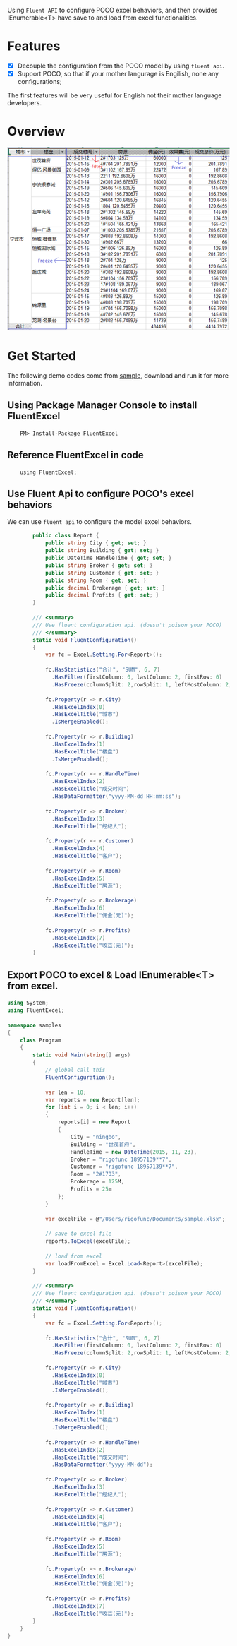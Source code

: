 Using `Fluent API` to configure POCO excel behaviors, and then provides IEnumerable&lt;T&gt; have save to and load from excel functionalities.

# Features
- [x] Decouple the configuration from the POCO model by using `fluent api`.
- [x] Support POCO, so that if your mother langurage is Engilish, none any configurations;

The first features will be very useful for English not their mother language developers.

# Overview

![FluentExcel demo](images/demo.PNG)

# Get Started

The following demo codes come from [sample](samples), download and run it for more information.

## Using Package Manager Console to install FluentExcel

        PM> Install-Package FluentExcel
    
## Reference FluentExcel in code

        using FluentExcel;
    
## Use Fluent Api to configure POCO's excel behaviors

We can use `fluent api` to configure the model excel behaviors.

```csharp
        public class Report {
            public string City { get; set; }
            public string Building { get; set; }
            public DateTime HandleTime { get; set; }
            public string Broker { get; set; }
            public string Customer { get; set; }
            public string Room { get; set; }
            public decimal Brokerage { get; set; }
            public decimal Profits { get; set; }
        }

        /// <summary>
        /// Use fluent configuration api. (doesn't poison your POCO)
        /// </summary>
        static void FluentConfiguration() 
        {
            var fc = Excel.Setting.For<Report>();

            fc.HasStatistics("合计", "SUM", 6, 7)
              .HasFilter(firstColumn: 0, lastColumn: 2, firstRow: 0)
              .HasFreeze(columnSplit: 2,rowSplit: 1, leftMostColumn: 2, topMostRow: 1);

            fc.Property(r => r.City)
              .HasExcelIndex(0)
              .HasExcelTitle("城市")
              .IsMergeEnabled();

            fc.Property(r => r.Building)
              .HasExcelIndex(1)
              .HasExcelTitle("楼盘")
              .IsMergeEnabled();

            fc.Property(r => r.HandleTime)
              .HasExcelIndex(2)
              .HasExcelTitle("成交时间")
              .HasDataFormatter("yyyy-MM-dd HH:mm:ss");
            
            fc.Property(r => r.Broker)
              .HasExcelIndex(3)
              .HasExcelTitle("经纪人");
            
            fc.Property(r => r.Customer)
              .HasExcelIndex(4)
              .HasExcelTitle("客户");

            fc.Property(r => r.Room)
              .HasExcelIndex(5)
              .HasExcelTitle("房源");

            fc.Property(r => r.Brokerage)
              .HasExcelIndex(6)
              .HasExcelTitle("佣金(元)");

            fc.Property(r => r.Profits)
              .HasExcelIndex(7)
              .HasExcelTitle("收益(元)");
        }
```

## Export POCO to excel & Load IEnumerable&lt;T&gt; from excel.

```csharp
using System;
using FluentExcel;

namespace samples
{
    class Program
    {
        static void Main(string[] args)
        {
            // global call this
            FluentConfiguration();

            var len = 10;
            var reports = new Report[len];
            for (int i = 0; i < len; i++)
            {
                reports[i] = new Report
                {
                    City = "ningbo",
                    Building = "世茂首府",
                    HandleTime = new DateTime(2015, 11, 23),
                    Broker = "rigofunc 18957139**7",
                    Customer = "rigofunc 18957139**7",
                    Room = "2#1703",
                    Brokerage = 125M,
                    Profits = 25m
                };
            }

            var excelFile = @"/Users/rigofunc/Documents/sample.xlsx";

            // save to excel file
            reports.ToExcel(excelFile);

            // load from excel
            var loadFromExcel = Excel.Load<Report>(excelFile);
        }

        /// <summary>
        /// Use fluent configuration api. (doesn't poison your POCO)
        /// </summary>
        static void FluentConfiguration() 
        {
            var fc = Excel.Setting.For<Report>();

            fc.HasStatistics("合计", "SUM", 6, 7)
              .HasFilter(firstColumn: 0, lastColumn: 2, firstRow: 0)
              .HasFreeze(columnSplit: 2,rowSplit: 1, leftMostColumn: 2, topMostRow: 1);

            fc.Property(r => r.City)
              .HasExcelIndex(0)
              .HasExcelTitle("城市")
              .IsMergeEnabled();

            fc.Property(r => r.Building)
              .HasExcelIndex(1)
              .HasExcelTitle("楼盘")
              .IsMergeEnabled();

            fc.Property(r => r.HandleTime)
              .HasExcelIndex(2)
              .HasExcelTitle("成交时间")
              .HasDataFormatter("yyyy-MM-dd");
            
            fc.Property(r => r.Broker)
              .HasExcelIndex(3)
              .HasExcelTitle("经纪人");
            
            fc.Property(r => r.Customer)
              .HasExcelIndex(4)
              .HasExcelTitle("客户");

            fc.Property(r => r.Room)
              .HasExcelIndex(5)
              .HasExcelTitle("房源");

            fc.Property(r => r.Brokerage)
              .HasExcelIndex(6)
              .HasExcelTitle("佣金(元)");

            fc.Property(r => r.Profits)
              .HasExcelIndex(7)
              .HasExcelTitle("收益(元)");
        }
    }
}
 ```       
